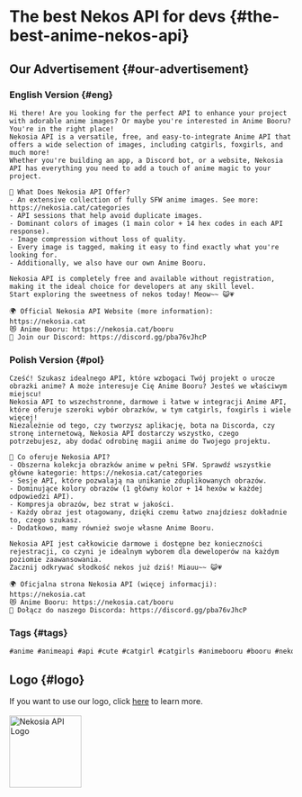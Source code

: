 [//]: # (Title: Free and Versatile Anime API with Adorable Images)
[//]: # (Description: Discover the versatile Nekosia Anime API offering free, SFW images of catgirls, foxgirls, and more! Perfect for enhancing apps, bots, and websites with anime charm. Explore now!)
[//]: # (Tags: Anime API, Free API, Catgirls API, Foxgirls API, SFW Anime Images, Anime Pictures, Anime Booru, Developer Tools, Image Compression, Dominant Colors, Nekosia API)
[//]: # (Canonical: advertisement)
[//]: # (Creation date: 2024-09-02)
[//]: # (Last update: 2024-09-02)
[//]: # (Contributors: Sefinek)

# The best Nekos API for devs {#the-best-anime-nekos-api}

## Our Advertisement {#our-advertisement}

### English Version {#eng}
```text
Hi there! Are you looking for the perfect API to enhance your project with adorable anime images? Or maybe you're interested in Anime Booru? You're in the right place!
Nekosia API is a versatile, free, and easy-to-integrate Anime API that offers a wide selection of images, including catgirls, foxgirls, and much more!
Whether you're building an app, a Discord bot, or a website, Nekosia API has everything you need to add a touch of anime magic to your project.

🤔 What Does Nekosia API Offer?
- An extensive collection of fully SFW anime images. See more: https://nekosia.cat/categories
- API sessions that help avoid duplicate images.
- Dominant colors of images (1 main color + 14 hex codes in each API response).
- Image compression without loss of quality.
- Every image is tagged, making it easy to find exactly what you're looking for.
- Additionally, we also have our own Anime Booru.

Nekosia API is completely free and available without registration, making it the ideal choice for developers at any skill level.
Start exploring the sweetness of nekos today! Meow~~ 😺💗

🌍 Official Nekosia API Website (more information): https://nekosia.cat
😻 Anime Booru: https://nekosia.cat/booru
💬 Join our Discord: https://discord.gg/pba76vJhcP
```

### Polish Version {#pol}
```text
Cześć! Szukasz idealnego API, które wzbogaci Twój projekt o urocze obrazki anime? A może interesuje Cię Anime Booru? Jesteś we właściwym miejscu!
Nekosia API to wszechstronne, darmowe i łatwe w integracji Anime API, które oferuje szeroki wybór obrazków, w tym catgirls, foxgirls i wiele więcej!
Niezależnie od tego, czy tworzysz aplikację, bota na Discorda, czy stronę internetową, Nekosia API dostarczy wszystko, czego potrzebujesz, aby dodać odrobinę magii anime do Twojego projektu.

🤔 Co oferuje Nekosia API?
- Obszerna kolekcja obrazków anime w pełni SFW. Sprawdź wszystkie główne kategorie: https://nekosia.cat/categories
- Sesje API, które pozwalają na unikanie zduplikowanych obrazów.
- Dominujące kolory obrazów (1 główny kolor + 14 hexów w każdej odpowiedzi API).
- Kompresja obrazów, bez strat w jakości.
- Każdy obraz jest otagowany, dzięki czemu łatwo znajdziesz dokładnie to, czego szukasz.
- Dodatkowo, mamy również swoje własne Anime Booru.

Nekosia API jest całkowicie darmowe i dostępne bez konieczności rejestracji, co czyni je idealnym wyborem dla deweloperów na każdym poziomie zaawansowania.
Zacznij odkrywać słodkość nekos już dziś! Miauu~~ 😺💗

🌍 Oficjalna strona Nekosia API (więcej informacji): https://nekosia.cat
😻 Anime Booru: https://nekosia.cat/booru
💬 Dołącz do naszego Discorda: https://discord.gg/pba76vJhcP
```

### Tags {#tags}
```js
#anime #animeapi #api #cute #catgirl #catgirls #animebooru #booru #neko #nekos #uwu #owo #cuteimages #cuteanimegirls
```

## Logo {#logo}
If you want to use our logo, click [here](https://nekosia.cat/documentation?page=tos#api-use-of-name) to learn more.
<br><br>
<img src="https://nekosia.cat/favicon.png" alt="Nekosia API Logo" height="128">